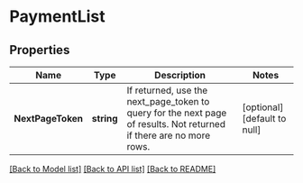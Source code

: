 # PaymentList

## Properties
Name | Type | Description | Notes
------------ | ------------- | ------------- | -------------
**NextPageToken** | **string** | If returned, use the next_page_token to query for the next page of results. Not returned if there are no more rows. | [optional] [default to null]

[[Back to Model list]](../README.md#documentation-for-models) [[Back to API list]](../README.md#documentation-for-api-endpoints) [[Back to README]](../README.md)

